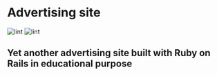 # Advertising site


![lint](https://github.com/maximtop/rails-project-lvl3/actions/workflows/lint.yml/badge.svg)
![lint](https://github.com/maximtop/rails-project-lvl3/actions/workflows/test.yml/badge.svg)


## Yet another advertising site built with Ruby on Rails in educational purpose